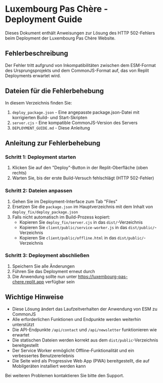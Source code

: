 # Luxembourg Pas Chère - Deployment Guide

Dieses Dokument enthält Anweisungen zur Lösung des HTTP 502-Fehlers beim Deployment der Luxembourg Pas Chère Website.

## Fehlerbeschreibung

Der Fehler tritt aufgrund von Inkompatibilitäten zwischen dem ESM-Format des Ursprungsprojekts und dem CommonJS-Format auf, das von Replit Deployments erwartet wird.

## Dateien für die Fehlerbehebung

In diesem Verzeichnis finden Sie:

1. `deploy_package.json` - Eine angepasste package.json-Datei mit korrigierten Build- und Start-Skripten
2. `server.cjs` - Eine kompatible CommonJS-Version des Servers
3. `DEPLOYMENT_GUIDE.md` - Diese Anleitung

## Anleitung zur Fehlerbehebung

### Schritt 1: Deployment starten
1. Klicken Sie auf den "Deploy"-Button in der Replit-Oberfläche (oben rechts)
2. Warten Sie, bis der erste Build-Versuch fehlschlägt (HTTP 502-Fehler)

### Schritt 2: Dateien anpassen
1. Gehen Sie im Deployment-Interface zum Tab "Files"
2. Ersetzen Sie die `package.json` im Hauptverzeichnis mit dem Inhalt von `deploy_fix/deploy_package.json`
3. Falls nicht automatisch im Build-Prozess kopiert: 
   - Kopieren Sie `deploy_fix/server.cjs` in das `dist/`-Verzeichnis
   - Kopieren Sie `client/public/service-worker.js` in das `dist/public/`-Verzeichnis
   - Kopieren Sie `client/public/offline.html` in das `dist/public/`-Verzeichnis

### Schritt 3: Deployment abschließen
1. Speichern Sie alle Änderungen
2. Führen Sie das Deployment erneut durch
3. Die Anwendung sollte nun unter https://luxembourg-pas-chere.replit.app verfügbar sein

## Wichtige Hinweise

- Diese Lösung ändert das Laufzeitverhalten der Anwendung von ESM zu CommonJS
- Alle erforderlichen Funktionen und Endpunkte werden weiterhin unterstützt
- Die API-Endpunkte `/api/contact` und `/api/newsletter` funktionieren wie erwartet
- Die statischen Dateien werden korrekt aus dem `dist/public`-Verzeichnis bereitgestellt
- Der Service Worker ermöglicht Offline-Funktionalität und ein verbessertes Benutzererlebnis
- Die Seite wird als Progressive Web App (PWA) bereitgestellt, die auf Mobilgeräten installiert werden kann

Bei weiteren Problemen kontaktieren Sie bitte den Support.